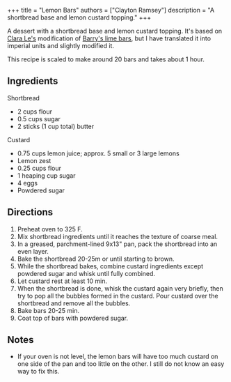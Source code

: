 +++
title = "Lemon Bars"
authors = ["Clayton Ramsey"]
description = "A shortbread base and lemon custard topping."
+++

A dessert with a shortbread base and lemon custard topping.
It's based on [Clara Le's](https://clarale.com/recipes/lemon-bars/) modification of [Barry's lime bars](https://www.rockrecipes.com/lime-bars-super-easy/), but I have translated it into imperial units and slightly modified it.

This recipe is scaled to make around 20 bars and takes about 1 hour.

## Ingredients

Shortbread

- 2 cups flour
- 0.5 cups sugar
- 2 sticks (1 cup total) butter

Custard

- 0.75 cups lemon juice; approx. 5 small or 3 large lemons
- Lemon zest
- 0.25 cups flour
- 1 heaping cup sugar
- 4 eggs
- Powdered sugar

## Directions

1. Preheat oven to 325 F.
1. Mix shortbread ingredients until it reaches the texture of coarse meal.
1. In a greased, parchment-lined 9x13" pan, pack the shortbread into an even layer.
1. Bake the shortbread 20-25m or until starting to brown.
1. While the shortbread bakes, combine custard ingredients except powdered sugar and whisk until fully combined.
1. Let custard rest at least 10 min.
1. When the shortbread is done, whisk the custard again very briefly, then try to pop all the bubbles formed in the custard.
   Pour custard over the shortbread and remove all the bubbles.
1. Bake bars 20-25 min.
1. Coat top of bars with powdered sugar.

## Notes

- If your oven is not level, the lemon bars will have too much custard on one side of the pan and too little on the other.
  I still do not know an easy way to fix this.
